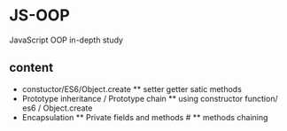 # JS-OOP
JavaScript OOP in-depth study

## content

* constuctor/ES6/Object.create
** setter getter satic methods
* Prototype inheritance / Prototype chain
** using constructor function/ es6 / Object.create
* Encapsulation
** Private fields and methods #
** methods chaining 
